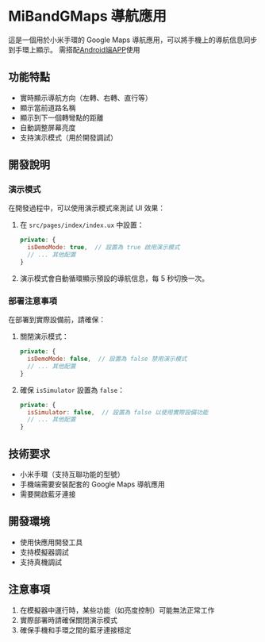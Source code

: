 # MiBandGMaps 導航應用

這是一個用於小米手環的 Google Maps 導航應用，可以將手機上的導航信息同步到手環上顯示。
需搭配[Android端APP](https://github.com/andyching168/MiBandGMaps-Android)使用
## 功能特點

- 實時顯示導航方向（左轉、右轉、直行等）
- 顯示當前道路名稱
- 顯示到下一個轉彎點的距離
- 自動調整屏幕亮度
- 支持演示模式（用於開發調試）

## 開發說明

### 演示模式

在開發過程中，可以使用演示模式來測試 UI 效果：

1. 在 `src/pages/index/index.ux` 中設置：
   ```javascript
   private: {
     isDemoMode: true,  // 設置為 true 啟用演示模式
     // ... 其他配置
   }
   ```

2. 演示模式會自動循環顯示預設的導航信息，每 5 秒切換一次。

### 部署注意事項

在部署到實際設備前，請確保：

1. 關閉演示模式：
   ```javascript
   private: {
     isDemoMode: false,  // 設置為 false 禁用演示模式
     // ... 其他配置
   }
   ```

2. 確保 `isSimulator` 設置為 `false`：
   ```javascript
   private: {
     isSimulator: false,  // 設置為 false 以使用實際設備功能
     // ... 其他配置
   }
   ```

## 技術要求

- 小米手環（支持互聯功能的型號）
- 手機端需要安裝配套的 Google Maps 導航應用
- 需要開啟藍牙連接

## 開發環境

- 使用快應用開發工具
- 支持模擬器調試
- 支持真機調試

## 注意事項

1. 在模擬器中運行時，某些功能（如亮度控制）可能無法正常工作
2. 實際部署時請確保關閉演示模式
3. 確保手機和手環之間的藍牙連接穩定
